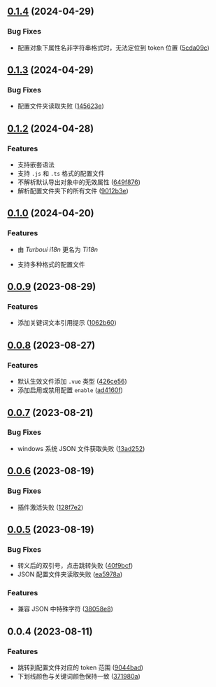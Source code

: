 ## [0.1.4](https://github.com/showlotus/Ti18n/compare/0.1.3...0.1.4) (2024-04-29)


### Bug Fixes

* 配置对象下属性名非字符串格式时，无法定位到 token 位置 ([5cda09c](https://github.com/showlotus/Ti18n/commit/5cda09cc458de240dac647aa86688529310ec2ff))



## [0.1.3](https://github.com/showlotus/Ti18n/compare/0.1.2...0.1.3) (2024-04-29)


### Bug Fixes

* 配置文件夹读取失败 ([145623e](https://github.com/showlotus/Ti18n/commit/145623eab65359acc88bbd3960a3dc5ce8b2e095))



## [0.1.2](https://github.com/showlotus/Ti18n/compare/0.1.1...0.1.2) (2024-04-28)

### Features

- 支持嵌套语法
- 支持 `.js` 和 `.ts` 格式的配置文件
- 不解析默认导出对象中的无效属性 ([649f876](https://github.com/showlotus/Ti18n/commit/649f876419e5db16b9cef9208beae4e28e994994))
- 解析配置文件夹下的所有文件 ([9012b3e](https://github.com/showlotus/Ti18n/commit/9012b3e26d2e94105b7cb7309777f0176e0c2ee8))

## [0.1.0](https://github.com/showlotus/Ti18n/compare/0.0.9...0.1.0) (2024-04-20)

### Features

- 由 _Turboui i18n_ 更名为 _Ti18n_

- 支持多种格式的配置文件

## [0.0.9](https://github.com/showlotus/Ti18n/compare/0.0.8...0.0.9) (2023-08-29)

### Features

- 添加关键词文本引用提示 ([1062b60](https://github.com/showlotus/Ti18n/commit/1062b60e2331b89e952e3eb7d54b6bf8328436a4))

## [0.0.8](https://github.com/showlotus/Ti18n/compare/0.0.7...0.0.8) (2023-08-27)

### Features

- 默认生效文件添加 `.vue` 类型 ([426ce56](https://github.com/showlotus/Ti18n/commit/426ce56326e4821553f3f9159b5d55e9e287700f))
- 添加启用或禁用配置 `enable` ([ad4160f](https://github.com/showlotus/Ti18n/commit/ad4160fc78c817eb441fbd62cb76ddd67caacf3a))

## [0.0.7](https://github.com/showlotus/Ti18n/compare/0.0.6...0.0.7) (2023-08-21)

### Bug Fixes

- windows 系统 JSON 文件获取失败 ([13ad252](https://github.com/showlotus/Ti18n/commit/13ad2528feb32191471c72f1033b21c8af9b9cbe))

## [0.0.6](https://github.com/showlotus/Ti18n/compare/0.0.5...0.0.6) (2023-08-19)

### Bug Fixes

- 插件激活失败 ([128f7e2](https://github.com/showlotus/Ti18n/commit/128f7e2cee70c76f5f81fab6a9e8f310c65e9829))

## [0.0.5](https://github.com/showlotus/Ti18n/compare/0.0.4...0.0.5) (2023-08-19)

### Bug Fixes

- 转义后的双引号，点击跳转失败 ([40f9bcf](https://github.com/showlotus/Ti18n/commit/40f9bcf887665ad87e59a68a357e5de652d49cc4))
- JSON 配置文件夹读取失败 ([ea5978a](https://github.com/showlotus/Ti18n/commit/ea5978a6e89ec20d86e55aee3b79ea7bd51b40fe))

### Features

- 兼容 JSON 中特殊字符 ([38058e8](https://github.com/showlotus/Ti18n/commit/38058e899d9075ccd3a2e6f94f2262dc5aa642f2))

## 0.0.4 (2023-08-11)

### Features

- 跳转到配置文件对应的 token 范围 ([9044bad](https://github.com/showlotus/Ti18n/commit/9044bad6c77a4bd02d7b8fcb8de5877deb5ac453))
- 下划线颜色与关键词颜色保持一致 ([371980a](https://github.com/showlotus/Ti18n/commit/371980a8739a62521cb0fafd7dfcbc16a2045526))
